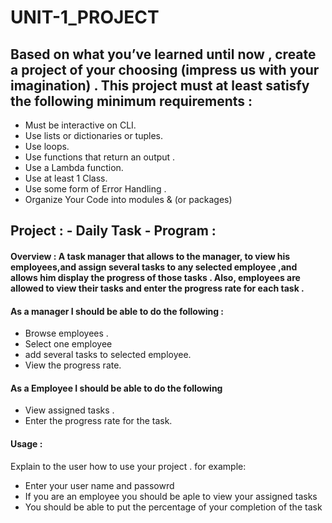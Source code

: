 # UNIT-1_PROJECT

## Based on what you’ve learned until now , create a project of your choosing (impress us with your imagination) . This project must at least satisfy the following minimum requirements :

- Must be interactive on CLI.
- Use lists or dictionaries or tuples.
- Use loops.
- Use functions that return an output .
- Use a Lambda function.
- Use at least 1 Class.
- Use some form of Error Handling .
- Organize Your Code into modules & (or packages)

## Project : - Daily Task - Program :

#### Overview : A task manager that allows to the manager, to view his employees,and assign several tasks to any selected employee ,and allows him display the progress of those tasks . Also, employees are allowed to view their tasks and enter the progress rate for each task .

#### As a manager I should be able to do the following :

- Browse employees .
- Select one employee
- add several tasks to selected employee.
- View the progress rate.

#### As a Employee I should be able to do the following

- View assigned tasks .
- Enter the progress rate for the task.

#### Usage :

Explain to the user how to use your project .
for example:

- Enter your user name and passowrd
- If you are an employee you should be aple to view your assigned tasks
- You should be able to put the percentage of your completion of the task

